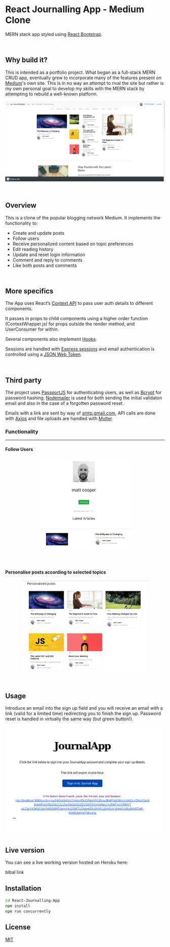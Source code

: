 # React Journalling App - Medium Clone
MERN stack app styled using <a href="https://react-bootstrap.github.io/">React Bootstrap</a>.

&nbsp;

## Why build it?
This is intended as a portfolio project. What began as a full-stack MERN CRUD app, eventually grew to incorporate many of the features present on <a href="https://medium.com/">Medium</a>'s own site. This is in no way an attempt to rival the site but rather is my own personal goal to develop my skills with the MERN stack by attempting to rebuild a well-known platform.

<p align="center">
 <img src="siteimages/homepage.png?raw=true" width="700px" />
</p>

&nbsp;&nbsp;


## Overview
This is a clone of the popular blogging network Medium. It implements the functionality to:
 - Create and update posts
 - Follow users
 - Receive personalized content based on topic preferences
- Edit reading history
- Update and reset login information
- Comment and reply to comments
- Like both posts and comments


&nbsp;
## More specifics
The App uses React’s <a href="https://reactjs.org/docs/context.html">Context API</a> to pass user auth details to different components. 

It passes in props to child components using a higher order function (ContextWrapper.js) for props outside the render method, and UserConsumer for within. 

Several components also implement <a href="https://reactjs.org/docs/hooks-intro.html">Hooks</a>.

Sessions are handled with <a href="https://www.npmjs.com/package/express-session">Express sessions</a> and email authentication is controlled using a <a href="https://jwt.io/">JSON Web Token</a>.

&nbsp;
## Third party
The project uses <a href="http://www.passportjs.org/">PassportJS</a> for authenticating users, as well as <a href="https://www.npmjs.com/package/bcrypt">Bcrypt</a> for password hashing. <a href="https://nodemailer.com/about/">Nodemailer</a> is used for both sending the initial validaton email and also in the case of a forgotten password reset. 

Emails with a link are sent by way of <a href="https://support.google.com/a/answer/176600?hl=en">smtp.gmail.com</a>, API calls are done with <a href="https://github.com/axios/axios">Axios</a> and file uploads are handled with <a href="https://github.com/expressjs/multer">Multer</a>.


### Functionality

---------------------------------------

#### Follow Users
<p align="center" >
 <img src="siteimages/followusers.png?raw=true" width="300px" />
</p>

&nbsp;

#### Personalise posts according to selected topics
<p align="center">
 <img src="siteimages/personalized.png?raw=true" width="400px" />
</p>

&nbsp;
## Usage
Introduce an email into the sign up field and you will receive an email with a link (valid for a limited time) redirecting you to finish the sign up. Password reset is handled in virtually the same way (but green button!).

<p align="center">
 <img src="siteimages/emailsignup.png?raw=true" width="500px" />
</p>

## Live version
You can see a live working version hosted on Heroku here:

blbal link


## Installation


```bash
cd React-Journalling-App
npm install
npm run concurrently
```


## License
[MIT](https://choosealicense.com/licenses/mit/)
